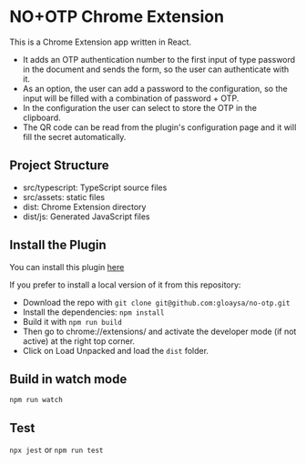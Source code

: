 # NO+OTP Chrome Extension

This is a Chrome Extension app written in React.

- It adds an OTP authentication number to the first input of type password in the document and sends the form, so the user can authenticate with it.
- As an option, the user can add a password to the configuration, so the input will be filled with a combination of password + OTP.
- In the configuration the user can select to store the OTP in the clipboard.
- The QR code can be read from the plugin's configuration page and it will fill the secret automatically.

## Project Structure

* src/typescript: TypeScript source files
* src/assets: static files
* dist: Chrome Extension directory
* dist/js: Generated JavaScript files

## Install the Plugin

You can install this plugin [here](https://chrome.google.com/webstore/detail/no%20otp/epfcbfnadaigbokbekcipecemoaiaeni)

If you prefer to install a local version of it from this repository:

 - Download the repo with `git clone git@github.com:gloaysa/no-otp.git`
 - Install the dependencies: `npm install`
 - Build it with `npm run build`
 - Then go to chrome://extensions/ and activate the developer mode (if not active) at the right top corner.
 - Click on Load Unpacked and load the `dist` folder.

## Build in watch mode

```
npm run watch
```

## Test
`npx jest` or `npm run test`

